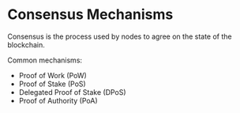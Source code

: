 # Consensus Mechanisms

Consensus is the process used by nodes to agree on the state of the blockchain.

Common mechanisms:
- Proof of Work (PoW)
- Proof of Stake (PoS)
- Delegated Proof of Stake (DPoS)
- Proof of Authority (PoA)
